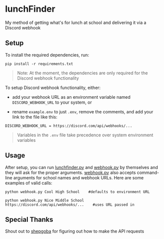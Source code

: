 # lunchFinder
My method of getting what's for lunch at school and delivering it via a Discord webhook

## Setup
To install the required dependencies, run:
```shell
pip install -r requirements.txt
```
> Note: At the moment, the dependencies are only required for the Discord webhook functionality

To setup Discord webhook functionality, either:
- add your webhook URL as an environment variable named `DISCORD_WEBHOOK_URL` to your system, or

- rename `example.env` to just `.env`, remove the comments, and add your link to the file like this:

```
DISCORD_WEBHOOK_URL = https://discord.com/api/webhooks/...
```
> Variables in the `.env` file take precedence over system environment variables

## Usage

After setup, you can run [lunchfinder.py](lunchfinder.py) and [webhook.py](webhook.py) by themselves and they will ask for the proper arguments. [webhook.py](webhook.py) also accepts command-line arguments for school names and webhook URLs. Here are some examples of valid calls:
```shell
python webhook.py Cool High School    #defaults to environment URL

python webhook.py Nice Middle School https://discord.com/api/webhooks/...    #uses URL passed in
```


## Special Thanks
Shout out to [shepgoba](https://github.com/shepgoba) for figuring out how to make the API requests